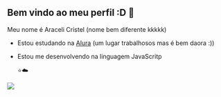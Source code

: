 ## Bem vindo ao meu perfil :D 🤍

Meu nome é Araceli Cristel (nome bem diferente kkkkk)

- Estou estudando na [Alura](https://www.alura.com.br) (um lugar trabalhosos mas é bem daora :))
- Estou me desenvolvendo na linguagem JavaScritp

  ⭐☁️

![](https://media1.tenor.com/m/Dx7Ek15cLFEAAAAC/bleach-anime.gif)
